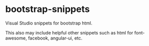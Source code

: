 bootstrap-snippets
==================

Visual Studio snippets for bootstrap html.

This also may include helpful other snippets such as html for font-awesome, facebook, angular-ui, etc.
